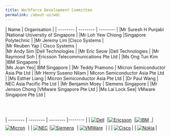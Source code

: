 ```yaml
---
title: Workforce Development Committee
permalink: /about-us/wdc
---
```

| Name | Organisation | 
| -------- | -------- |  -------- | 
|Mr Suresh H Punjabi     |National University of Singapore     | 
|Mr Loh Yew Chiong     |Singapore Polytechnic     | 
|Mr Jeremy Lim     |Cisco Systems  |  
|Mr Reuben Yap     | Cisco Systems |  
|Mr Andy Sim     |Dell Technologies     | 
|Mr Eric Seow     |Dell Technologies     | 
|Mr Raymond Soh     | Ericsson Telecommunications Pte Ltd | 
|Ms Ong Tun Kim |IBM Singapore     |  
|Ms Joan Yeo| IBM Singapore     |
|Mr Teddy Pramono     | Micron Semiconductor Asia Pte Ltd  | 
|Mr Henry Suseno Nilam     | Micron Semiconductor Asia Pte Ltd | 
|Ms Esther Liang | Micron Semiconductor Asia Pte Ltd  | 
|Dr Paul Wang     | NEC Asia Pacific Pte Ltd | 
|Mr Benjamin Moey     | Siemens Singapore | 
|Mr Jenson Chong  |VMware Singapore Pte Ltd | 
|Ms Lai Lock See| VMware Singapore Pte Ltd | 

<br />
<br />

| -------- | -------- | -------- |-------- |
| <a href="https://www.delltechnologies.com/en-sg/index.htm" target="blank"><img style="padding: 0px 8px 8px 0px;" src="/images/wdc-members-logos/Dell%20Logo%20200x200%20v2.png" alt="Dell"></a>|<a href="https://www.ericsson.com/en" target="blank"><img style="padding: 0px 8px 8px 0px;" src="/images/wdc-members-logos/Ericsson%20Logo%20200x200%20v2.png" alt="Ericsson"></a>|<a href="https://www.ibm.com/sg-en?p1=Search&p4=43700052661453023&p5=e&gclid=Cj0KCQjwsZKJBhC0ARIsAJ96n3VCQF5SLzCrH_XIdQzYH78htF-IcTpBEbpCOXh5zi5lW2F-M0Np2TwaAsJXEALw_wcB&gclsrc=aw.ds" target="blank"><img style="padding: 0px 5px 5px 0px;" src="/images/wdc-members-logos/IBM%20Logo%20200x200.png" alt="IBM"> </a> |<a href="https://www.micron.com/" target="blank"><img style="padding: 0px 5px 5px 0px;" src="/images/wdc-members-logos/Micron%20Logo%20200x200%20v2.png" alt="Micron"></a> |
|  <a href="https://sg.nec.com/en_SG/global/solutions/5g/index.html " target="blank"><img style="padding: 0px 5px 5px 0px;" src="/images/wdc-members-logos/NEC%20Logo%20200x200%20v2.png" alt="NEC"></a>|<a href="https://www.siemens.com/digitalenterprise" target="blank"><img style="padding: 0px 5px 5px 0px;" src="/images/wdc-members-logos/Siemens%20Logo%20200x200%20v2.png" alt="Siemens"></a> | <a href="https://telco.vmware.com" target="blank"><img style="padding: 0px 5px 5px 0px;" src="/images/wdc-members-logos/VMware%20Logo%20200x200%20v2.png" alt="VMWare"></a> |   |
| <a href="https://www.cisco.com/c/en_sg/index.html" target="blank"><img style="padding: 0px 3px 3px 0px;" src="/images/wdc-members-logos/Cisco%20Logo%20200x200s.png" alt="Cisco"></a>|
| <a href="https://www.nokia.com/" target="blank"><img style="padding: 0px 3px 3px 0px;" src="/images/wdc-members-logos/NOKIA_LOGO_RGB_HR%20200x200.png" alt="Nokia"></a>|